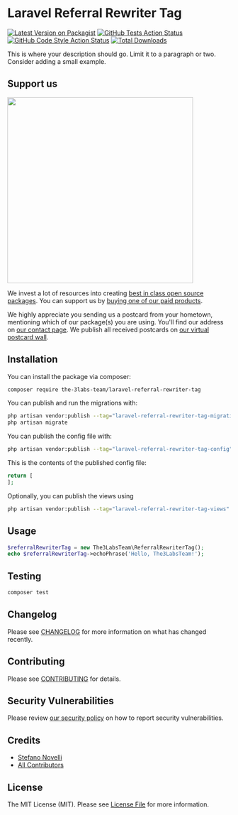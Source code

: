 # Laravel Referral Rewriter Tag

[![Latest Version on Packagist](https://img.shields.io/packagist/v/the-3labs-team/laravel-referral-rewriter-tag.svg?style=flat-square)](https://packagist.org/packages/the-3labs-team/laravel-referral-rewriter-tag)
[![GitHub Tests Action Status](https://img.shields.io/github/actions/workflow/status/the-3labs-team/laravel-referral-rewriter-tag/run-tests.yml?branch=main&label=tests&style=flat-square)](https://github.com/the-3labs-team/laravel-referral-rewriter-tag/actions?query=workflow%3Arun-tests+branch%3Amain)
[![GitHub Code Style Action Status](https://img.shields.io/github/actions/workflow/status/the-3labs-team/laravel-referral-rewriter-tag/fix-php-code-style-issues.yml?branch=main&label=code%20style&style=flat-square)](https://github.com/the-3labs-team/laravel-referral-rewriter-tag/actions?query=workflow%3A"Fix+PHP+code+style+issues"+branch%3Amain)
[![Total Downloads](https://img.shields.io/packagist/dt/the-3labs-team/laravel-referral-rewriter-tag.svg?style=flat-square)](https://packagist.org/packages/the-3labs-team/laravel-referral-rewriter-tag)

This is where your description should go. Limit it to a paragraph or two. Consider adding a small example.

## Support us

[<img src="https://github-ads.s3.eu-central-1.amazonaws.com/laravel-referral-rewriter-tag.jpg?t=1" width="419px" />](https://spatie.be/github-ad-click/laravel-referral-rewriter-tag)

We invest a lot of resources into creating [best in class open source packages](https://spatie.be/open-source). You can support us by [buying one of our paid products](https://spatie.be/open-source/support-us).

We highly appreciate you sending us a postcard from your hometown, mentioning which of our package(s) you are using. You'll find our address on [our contact page](https://spatie.be/about-us). We publish all received postcards on [our virtual postcard wall](https://spatie.be/open-source/postcards).

## Installation

You can install the package via composer:

```bash
composer require the-3labs-team/laravel-referral-rewriter-tag
```

You can publish and run the migrations with:

```bash
php artisan vendor:publish --tag="laravel-referral-rewriter-tag-migrations"
php artisan migrate
```

You can publish the config file with:

```bash
php artisan vendor:publish --tag="laravel-referral-rewriter-tag-config"
```

This is the contents of the published config file:

```php
return [
];
```

Optionally, you can publish the views using

```bash
php artisan vendor:publish --tag="laravel-referral-rewriter-tag-views"
```

## Usage

```php
$referralRewriterTag = new The3LabsTeam\ReferralRewriterTag();
echo $referralRewriterTag->echoPhrase('Hello, The3LabsTeam!');
```

## Testing

```bash
composer test
```

## Changelog

Please see [CHANGELOG](CHANGELOG.md) for more information on what has changed recently.

## Contributing

Please see [CONTRIBUTING](CONTRIBUTING.md) for details.

## Security Vulnerabilities

Please review [our security policy](../../security/policy) on how to report security vulnerabilities.

## Credits

- [Stefano Novelli](https://github.com/The-3Labs-Team)
- [All Contributors](../../contributors)

## License

The MIT License (MIT). Please see [License File](LICENSE.md) for more information.
